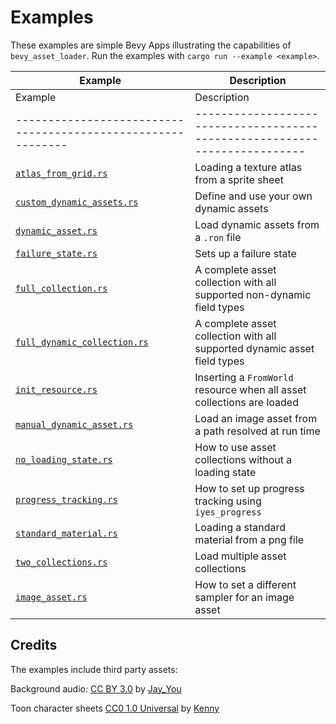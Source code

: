 # Examples

These examples are simple Bevy Apps illustrating the capabilities of `bevy_asset_loader`. Run the examples
with `cargo run --example <example>`.

| Example                                                    | Description                                                              |
|------------------------------------------------------------|--------------------------------------------------------------------------|
| Example                                                    | Description                                                              |
|------------------------------------------------------------|--------------------------------------------------------------------------|
| [`atlas_from_grid.rs`](atlas_from_grid.rs)                 | Loading a texture atlas from a sprite sheet                              |
| [`custom_dynamic_assets.rs`](custom_dynamic_assets.rs)     | Define and use your own dynamic assets                                   |
| [`dynamic_asset.rs`](dynamic_asset.rs)                     | Load dynamic assets from a `.ron` file                                   |
| [`failure_state.rs`](failure_state.rs)                     | Sets up a failure state                                                  |
| [`full_collection.rs`](full_collection.rs)                 | A complete asset collection with all supported non-dynamic field types   |
| [`full_dynamic_collection.rs`](full_dynamic_collection.rs) | A complete asset collection with all supported dynamic asset field types |
| [`init_resource.rs`](init_resource.rs)                     | Inserting a `FromWorld` resource when all asset collections are loaded   |
| [`manual_dynamic_asset.rs`](manual_dynamic_asset.rs)       | Load an image asset from a path resolved at run time                     |
| [`no_loading_state.rs`](no_loading_state.rs)               | How to use asset collections without a loading state                     |
| [`progress_tracking.rs`](progress_tracking.rs)             | How to set up progress tracking using `iyes_progress`                    |
| [`standard_material.rs`](standard_material.rs)             | Loading a standard material from a png file                              |
| [`two_collections.rs`](two_collections.rs)                 | Load multiple asset collections                                          |
| [`image_asset.rs`](image_asset.rs)                         | How to set a different sampler for an image asset                        |

## Credits

The examples include third party assets:

Background audio: [CC BY 3.0](https://creativecommons.org/licenses/by/3.0/)
by [Jay_You](https://freesound.org/people/Jay_You/sounds/460432/)

Toon character sheets [CC0 1.0 Universal](https://creativecommons.org/publicdomain/zero/1.0/)
by [Kenny](https://kenney.nl/assets/toon-characters-1)
